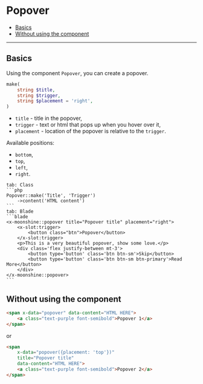 # Popover

- [Basics](#basics)
- [Without using the component](#without)

---

<a name="basics"></a>
## Basics

Using the component `Popover`, you can create a popover.

```php
make(
    string $title,
    string $trigger,
    string $placement = 'right',
)
```

- `title` - title in the popover,
- `trigger` - text or html that pops up when you hover over it,
- `placement` - location of the popover is relative to the `trigger`.

Available positions:

- `bottom`,
- `top`,
- `left`,
- `right`.

~~~tabs
tab: Class
```php
Popover::make('Title', 'Trigger')
    ->content('HTML content')
```
tab: Blade
```blade
<x-moonshine::popover title="Popover title" placement="right">
    <x-slot:trigger>
        <button class="btn">Popover</button>
    </x-slot:trigger>
    <p>This is a very beautiful popover, show some love.</p>
    <div class='flex justify-between mt-3'>
        <button type='button' class='btn btn-sm'>Skip</button>
        <button type='button' class='btn btn-sm btn-primary'>Read More</button>
    </div>
</x-moonshine::popover>
```
~~~

<a name="without"></a>
## Without using the component

```html
<span x-data="popover" data-content="HTML HERE">
    <a class="text-purple font-semibold">Popover 1</a>
</span>
```

or

```html
<span
    x-data="popover({placement: 'top'})"
    title="Popover title"
    data-content="HTML HERE">
    <a class="text-purple font-semibold">Popover 2</a>
</span>
```
